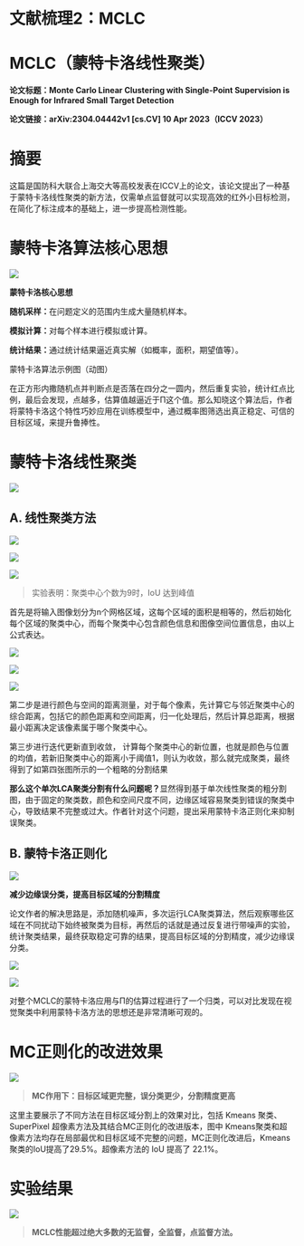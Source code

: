 # 文献梳理2：MCLC
# MCLC（蒙特卡洛线性聚类）

**论文标题：Monte Carlo Linear Clustering with Single-Point Supervision is Enough for Infrared Small Target Detection**

**论文链接：arXiv:2304.04442v1 \[cs.CV] 10 Apr 2023（ICCV 2023）**

# 摘要

&#x20;      这篇是国防科大联合上海交大等高校发表在ICCV上的论文，该论文提出了一种基于蒙特卡洛线性聚类的新方法，仅需单点监督就可以实现高效的红外小目标检测，在简化了标注成本的基础上，进一步提高检测性能。

# 蒙特卡洛算法核心思想

![](images/image-8.png)





**蒙特卡洛核心思想**

**随机采样：**&#x5728;问题定义的范围内生成大量随机样本。

**模拟计算：**&#x5BF9;每个样本进行模拟或计算。

**统计结果：**&#x901A;过统计结果逼近真实解（如概率，面积，期望值等）。

&#x20;                  蒙特卡洛算法示例图（动图）

在正方形内撒随机点并判断点是否落在四分之一圆内，然后重复实验，统计红点比例，最后会发现，点越多，估算值越逼近于Π这个值。那么知晓这个算法后，作者将蒙特卡洛这个特性巧妙应用在训练模型中，通过概率图筛选出真正稳定、可信的目标区域，来提升鲁捧性。

# 蒙特卡洛线性聚类

![](images/image-7.png)

## A. 线性聚类方法

![](images/image-5.png)

![](images/image-6.png)

![](images/image-2.png)

> 实验表明：聚类中心个数为9时，IoU 达到峰值



首先是将输入图像划分为n个网格区域，这每个区域的面积是相等的，然后初始化每个区域的聚类中心，而每个聚类中心包含颜色信息和图像空间位置信息，由以上公式表达。

![](images/image-1.png)



![](images/image-11.png)

![](images/image-9.png)



第二步是进行颜色与空间的距离测量，对于每个像素，先计算它与邻近聚类中心的综合距离，包括它的颜色距离和空间距离，归一化处理后，然后计算总距离，根据最小距离决定该像素属于哪个聚类中心。

第三步进行迭代更新直到收敛，  计算每个聚类中心的新位置，也就是颜色与位置的均值，若新旧聚类中心的距离小于阈值1，则认为收敛，那么就完成聚类，最终得到了如第四张图所示的一个粗略的分割结果

**那么这个单次LCA聚类分割有什么问题呢？**&#x663E;然得到基于单次线性聚类的粗分割图，由于固定的聚类数，颜色和空间尺度不同，边缘区域容易聚类到错误的聚类中心，导致结果不完整或过大。作者针对这个问题，提出采用蒙特卡洛正则化来抑制误聚类。

## B. 蒙特卡洛正则化

![](images/image-12.png)

**减少边缘误分类，提高目标区域的分割精度**

论文作者的解决思路是，添加随机噪声，多次运行LCA聚类算法，然后观察哪些区域在不同扰动下始终被聚类为目标，再然后的话就是通过反复进行带噪声的实验，统计聚类结果，最终获取稳定可靠的结果，提高目标区域的分割精度，减少边缘误分类。

![](images/image-3.png)



![](images/image-10.png)

对整个MCLC的蒙特卡洛应用与Π的估算过程进行了一个归类，可以对比发现在视觉聚类中利用蒙特卡洛方法的思想还是非常清晰可观的。

# MC正则化的改进效果

![](images/image.png)

> **MC作用下：目标区域更完整，误分类更少，分割精度更高**

这里主要展示了不同方法在目标区域分割上的效果对比，包括 Kmeans 聚类、SuperPixel 超像素方法及其结合MC正则化的改进版本，图中 Kmeans聚类和超像素方法均存在局部最优和目标区域不完整的问题，MC正则化改进后，Kmeans 聚类的IoU提高了29.5%。超像素方法的 IoU 提高了 22.1%。

# 实验结果

![](images/image-4.png)

> **MCLC性能超过绝大多数的无监督，全监督，点监督方法。**

